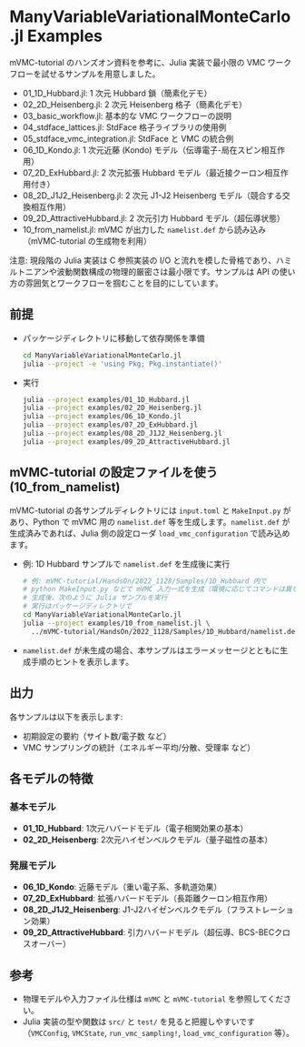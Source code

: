 # ManyVariableVariationalMonteCarlo.jl Examples

mVMC-tutorial のハンズオン資料を参考に、Julia 実装で最小限の VMC ワークフローを試せるサンプルを用意しました。

- 01_1D_Hubbard.jl: 1 次元 Hubbard 鎖（簡素化デモ）
- 02_2D_Heisenberg.jl: 2 次元 Heisenberg 格子（簡素化デモ）
- 03_basic_workflow.jl: 基本的な VMC ワークフローの説明
- 04_stdface_lattices.jl: StdFace 格子ライブラリの使用例
- 05_stdface_vmc_integration.jl: StdFace と VMC の統合例
- 06_1D_Kondo.jl: 1 次元近藤 (Kondo) モデル（伝導電子-局在スピン相互作用）
- 07_2D_ExHubbard.jl: 2 次元拡張 Hubbard モデル（最近接クーロン相互作用付き）
- 08_2D_J1J2_Heisenberg.jl: 2 次元 J1-J2 Heisenberg モデル（競合する交換相互作用）
- 09_2D_AttractiveHubbard.jl: 2 次元引力 Hubbard モデル（超伝導状態）
- 10_from_namelist.jl: mVMC が出力した `namelist.def` から読み込み（mVMC-tutorial の生成物を利用）

注意: 現段階の Julia 実装は C 参照実装の I/O と流れを模した骨格であり、ハミルトニアンや波動関数構成の物理的厳密さは最小限です。サンプルは API の使い方の雰囲気とワークフローを掴むことを目的にしています。

## 前提

- パッケージディレクトリに移動して依存関係を準備
  ```bash
  cd ManyVariableVariationalMonteCarlo.jl
  julia --project -e 'using Pkg; Pkg.instantiate()'
  ```
- 実行
  ```bash
  julia --project examples/01_1D_Hubbard.jl
  julia --project examples/02_2D_Heisenberg.jl
  julia --project examples/06_1D_Kondo.jl
  julia --project examples/07_2D_ExHubbard.jl
  julia --project examples/08_2D_J1J2_Heisenberg.jl
  julia --project examples/09_2D_AttractiveHubbard.jl
  ```

## mVMC-tutorial の設定ファイルを使う (10_from_namelist)

mVMC-tutorial の各サンプルディレクトリには `input.toml` と `MakeInput.py` があり、Python で mVMC 用の `namelist.def` 等を生成します。`namelist.def` が生成済みであれば、Julia 側の設定ローダ `load_vmc_configuration` で読み込めます。

- 例: 1D Hubbard サンプルで `namelist.def` を生成後に実行
  ```bash
  # 例: mVMC-tutorial/HandsOn/2022_1128/Samples/1D_Hubbard 内で
  # python MakeInput.py などで mVMC 入力一式を生成（環境に応じてコマンドは異なります）
  # 生成後、次のように Julia サンプルを実行
  # 実行はパッケージディレクトリで
  cd ManyVariableVariationalMonteCarlo.jl
  julia --project examples/10_from_namelist.jl \
    ../mVMC-tutorial/HandsOn/2022_1128/Samples/1D_Hubbard/namelist.def
  ```

- `namelist.def` が未生成の場合、本サンプルはエラーメッセージとともに生成手順のヒントを表示します。

## 出力

各サンプルは以下を表示します:
- 初期設定の要約（サイト数/電子数 など）
- VMC サンプリングの統計（エネルギー平均/分散、受理率 など）

## 各モデルの特徴

### 基本モデル
- **01_1D_Hubbard**: 1次元ハバードモデル（電子相関効果の基本）
- **02_2D_Heisenberg**: 2次元ハイゼンベルクモデル（量子磁性の基本）

### 発展モデル
- **06_1D_Kondo**: 近藤モデル（重い電子系、多軌道効果）
- **07_2D_ExHubbard**: 拡張ハバードモデル（長距離クーロン相互作用）
- **08_2D_J1J2_Heisenberg**: J1-J2ハイゼンベルクモデル（フラストレーション効果）
- **09_2D_AttractiveHubbard**: 引力ハバードモデル（超伝導、BCS-BECクロスオーバー）

## 参考
- 物理モデルや入力ファイル仕様は `mVMC` と `mVMC-tutorial` を参照してください。
- Julia 実装の型や関数は `src/` と `test/` を見ると把握しやすいです（`VMCConfig`, `VMCState`, `run_vmc_sampling!`, `load_vmc_configuration` 等）。
